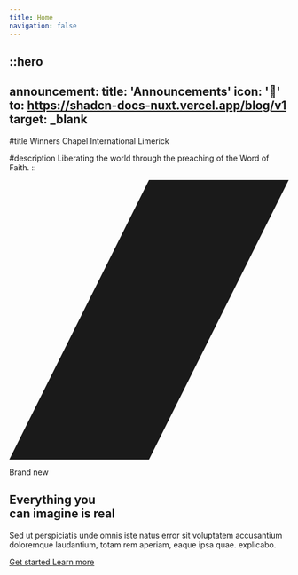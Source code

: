 ```yaml
---
title: Home
navigation: false
---
```


::hero
---
announcement:
  title: 'Announcements'
  icon: '🎉'
  to: https://shadcn-docs-nuxt.vercel.app/blog/v1
  target: _blank
---

#title
Winners Chapel International Limerick

#description
Liberating the world through the preaching of the Word of Faith.
::


<div class="relative flex flex-col-reverse py-16 lg:pt-0 lg:flex-col lg:pb-0">
  <div class="inset-y-0 top-0 right-0 z-0 w-full max-w-xl px-4 mx-auto md:px-0 lg:pr-0 lg:mb-0 lg:mx-0 lg:w-7/12 lg:max-w-full lg:absolute xl:px-0">
    <svg class="absolute left-0 hidden h-full text-white transform -translate-x-1/2 lg:block" viewBox="0 0 100 100" fill="currentColor" preserveAspectRatio="none slice">
      <path d="M50 0H100L50 100H0L50 0Z"></path>
    </svg>
    <img
      class="object-cover w-full h-56 rounded shadow-lg lg:rounded-none lg:shadow-none md:h-96 lg:h-full"
      src="https://images.pexels.com/photos/3184291/pexels-photo-3184291.jpeg?auto=compress&amp;cs=tinysrgb&amp;dpr=2&amp;h=750&amp;w=1260"
      alt=""
    />
</div>
  <div class="relative flex flex-col items-start w-full max-w-xl px-4 mx-auto md:px-0 lg:px-8 lg:max-w-screen-xl">
    <div class="mb-16 lg:my-40 lg:max-w-lg lg:pr-5">
      <p class="inline-block px-3 py-px mb-4 text-xs font-semibold tracking-wider text-teal-900 uppercase rounded-full bg-teal-accent-400">
        Brand new
      </p>
      <h2 class="mb-5 font-sans text-3xl font-bold tracking-tight text-gray-900 sm:text-4xl sm:leading-none">
        Everything you<br class="hidden md:block" />
        can imagine
        <span class="inline-block text-deep-purple-accent-400">is real</span>
      </h2>
      <p class="pr-5 mb-5 text-base text-gray-700 md:text-lg">
        Sed ut perspiciatis unde omnis iste natus error sit voluptatem accusantium doloremque laudantium, totam rem aperiam, eaque ipsa quae. explicabo.
      </p>
      <div class="flex items-center">
        <a
          href="/"
          class="inline-flex items-center justify-center h-12 px-6 mr-6 font-medium tracking-wide text-white transition duration-200 rounded shadow-md bg-deep-purple-accent-400 hover:bg-deep-purple-accent-700 focus:shadow-outline focus:outline-none"
        >
          Get started
        </a>
        <a href="/" aria-label="" class="inline-flex items-center font-semibold text-gray-800 transition-colors duration-200 hover:text-deep-purple-accent-700">Learn more</a>
      </div>
    </div>
  </div>
</div>



